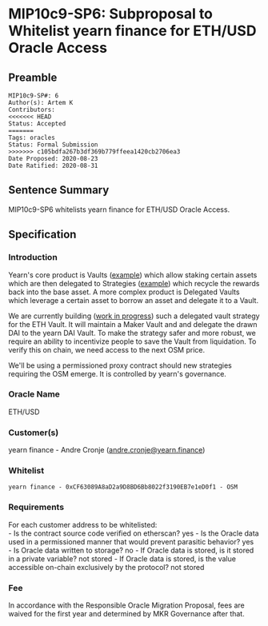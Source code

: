 # MIP10c9-SP6: Subproposal to Whitelist yearn finance for ETH/USD Oracle Access

## Preamble
```
MIP10c9-SP#: 6
Author(s): Artem K
Contributors:
<<<<<<< HEAD
Status: Accepted
=======
Tags: oracles
Status: Formal Submission
>>>>>>> c105bdfa267b3df369b779ffeea1420cb2706ea3
Date Proposed: 2020-08-23
Date Ratified: 2020-08-31
```

## Sentence Summary
MIP10c9-SP6 whitelists yearn finance for ETH/USD Oracle Access.

## Specification

### Introduction
Yearn's core product is Vaults ([example](https://etherscan.io/address/0xacd43e627e64355f1861cec6d3a6688b31a6f952#code)) which allow staking certain assets which are then delegated to Strategies ([example](https://etherscan.io/address/0xa069E33994DcC24928D99f4BBEDa83AAeF00B5f3#code)) which recycle the rewards back into the base asset. A more complex product is Delegated Vaults which leverage a certain asset to borrow an asset and delegate it to a Vault.

We are currently building ([work in progress](https://etherscan.io/address/0x6f6194041f019c7fa21a6e35e4fb496b2d6e1e95#code)) such a delegated vault strategy for the ETH Vault. It will maintain a Maker Vault and and delegate the drawn DAI to the yearn DAI Vault. To make the strategy safer and more robust, we require an ability to incentivize people to save the Vault from liquidation. To verify this on chain, we need access to the next OSM price.

We'll be using a permissioned proxy contract should new strategies requiring the OSM emerge. It is controlled by yearn's governance.

### Oracle Name
ETH/USD

### Customer(s)
yearn finance - Andre Cronje (andre.cronje@yearn.finance)

### Whitelist
	yearn finance - 0xCF63089A8aD2a9D8BD6Bb8022f3190EB7e1eD0f1 - OSM

### Requirements
For each customer address to be whitelisted:   
	- Is the contract source code verified on etherscan? yes
	- Is the Oracle data used in a permissioned manner that would prevent parasitic behavior? yes   
	- Is Oracle data written to storage? no
		- If Oracle data is stored, is it stored in a private variable? not stored
		- If Oracle data is stored, is the value accessible on-chain exclusively by the protocol? not stored

### Fee

In accordance with the Responsible Oracle Migration Proposal, fees are waived for the first year and determined by MKR Governance after that.